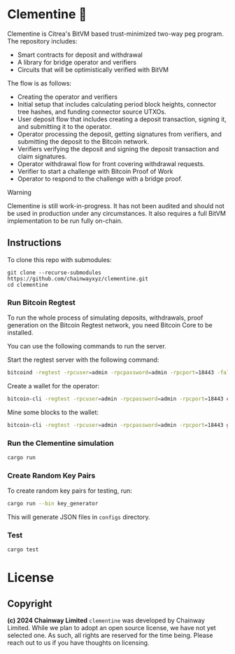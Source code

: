 # Clementine 🍊
Clementine is Citrea's BitVM based trust-minimized two-way peg program.
The repository includes:
- Smart contracts for deposit and withdrawal
- A library for bridge operator and verifiers
- Circuits that will be optimistically verified with BitVM

The flow is as follows:
- Creating the operator and verifiers
- Initial setup that includes calculating period block heights, connector tree hashes, and funding connector source UTXOs.
- User deposit flow that includes creating a deposit transaction, signing it, and submitting it to the operator.
- Operator processing the deposit, getting signatures from verifiers, and submitting the deposit to the Bitcoin network.
- Verifiers verifying the deposit and signing the deposit transaction and claim signatures.
- Operator withdrawal flow for front covering withdrawal requests.
- Verifier to start a challenge with Bitcoin Proof of Work
- Operator to respond to the challenge with a bridge proof.


> [!WARNING] 
> Clementine is still work-in-progress. It has not been audited and should not be used in production under any circumstances. It also requires a full BitVM implementation to be run fully on-chain.


## Instructions

To clone this repo with submodules:

```
git clone --recurse-submodules https://github.com/chainwayxyz/clementine.git
cd clementine
```

### Run Bitcoin Regtest

To run the whole process of simulating deposits, withdrawals, proof generation on the Bitcoin Regtest network, you need Bitcoin Core to be installed.

You can use the following commands to run the server.

Start the regtest server with the following command:
```sh
bitcoind -regtest -rpcuser=admin -rpcpassword=admin -rpcport=18443 -fallbackfee=0.00001 -wallet=admin -txindex=1
```

Create a wallet for the operator:
```sh
bitcoin-cli -regtest -rpcuser=admin -rpcpassword=admin -rpcport=18443 createwallet "admin"
```

Mine some blocks to the wallet:
```sh
bitcoin-cli -regtest -rpcuser=admin -rpcpassword=admin -rpcport=18443 generatetoaddress 101 $(bitcoin-cli -regtest -rpcuser=admin -rpcpassword=admin -rpcport=18443 getnewaddress)
```

### Run the Clementine simulation
```sh
cargo run
```

### Create Random Key Pairs

To create random key pairs for testing, run:

```sh
cargo run --bin key_generator
```

This will generate JSON files in `configs` directory.

### Test
```sh
cargo test
```

# License

## Copyright

**(c) 2024 Chainway Limited** `clementine` was developed by Chainway Limited. While we plan to adopt an open source license, we have not yet selected one. As such, all rights are reserved for the time being. Please reach out to us if you have thoughts on licensing.
